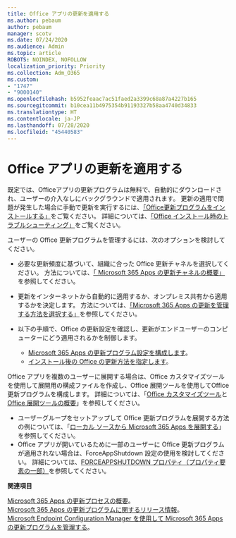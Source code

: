 ```yaml
---
title: Office アプリの更新を適用する
ms.author: pebaum
author: pebaum
manager: scotv
ms.date: 07/24/2020
ms.audience: Admin
ms.topic: article
ROBOTS: NOINDEX, NOFOLLOW
localization_priority: Priority
ms.collection: Adm_O365
ms.custom:
- "1747"
- "9000140"
ms.openlocfilehash: b5952feaac7ac51faed2a3399c68a87a4227b165
ms.sourcegitcommit: b10cea11b4975354b91193327b58aa4740d34833
ms.translationtype: HT
ms.contentlocale: ja-JP
ms.lasthandoff: 07/28/2020
ms.locfileid: "45440583"
---
```

# <a name="apply-updates-for-office-apps"></a>Office アプリの更新を適用する

既定では、Officeアプリの更新プログラムは無料で、自動的にダウンロードされ、ユーザーの介入なしにバックグラウンドで適用されます。 更新の適用で問題が発生した場合に手動で更新を実行するには、[「Office更新プログラムをインストールする」](https://support.office.com/article/install-office-updates-2ab296f3-7f03-43a2-8e50-46de917611c5)をご覧ください。 詳細については、[「Office インストール時のトラブルシューティング」](https://support.microsoft.com/office/troubleshoot-installing-office-35ff2def-e0b2-4dac-9784-4cf212c1f6c2?ui=en-us&rs=en-us&ad=us#O365Plans=signinorgid)をご覧ください。

ユーザーの Office 更新プログラムを管理するには、次のオプションを検討してください。

- 必要な更新頻度に基づいて、組織に合った Office 更新チャネルを選択してください。 方法については、[「 Microsoft 365 Apps の更新チャネルの概要」](https://docs.microsoft.com/deployoffice/overview-of-update-channels-for-office-365-proplus)を参照してください。

- 更新をインターネットから自動的に適用するか、オンプレミス共有から適用するかを決定します。 方法については、[「Microsoft 365 Apps の更新を管理する方法を選択する」](https://docs.microsoft.com/deployoffice/choose-how-to-manage-updates-to-office-365-proplus)を参照してください。

- 以下の手順で、Office の更新設定を確認し、更新がエンドユーザーのコンピューターにどう適用されるかを制御します。

    - [Microsoft 365 Apps の更新プログラム設定を構成します](https://docs.microsoft.com/deployoffice/configure-update-settings-for-office-365-proplus)。
    - [インストール後の Office の更新方法を指定します](https://docs.microsoft.com/deployoffice/configuration-options-for-the-office-2016-deployment-tool#updates-element)。

Office アプリを複数のユーザーに展開する場合は、Office カスタマイズツールを使用して展開用の構成ファイルを作成し、Office 展開ツールを使用してOffice更新プログラムを構成します。 詳細については、「[Office カスタマイズツール](https://docs.microsoft.com/DeployOffice/overview-of-the-office-customization-tool-for-click-to-run)と [Office 展開ツールの概要](https://go.microsoft.com/fwlink/p/?LinkID=626065)」を参照してください。

- ユーザーグループをセットアップして Office 更新プログラムを展開する方法の例については、「[ローカル ソースから Microsoft 365 Apps を展開する](https://docs.microsoft.com/deployoffice/deploy-office-365-proplus-from-a-local-source)」を参照してください。
-   Office アプリが開いているために一部のユーザーに Office 更新プログラムが適用されない場合は、ForceAppShutdown 設定の使用を検討してください。 詳細については、[FORCEAPPSHUTDOWN プロパティ（プロパティ要素の一部）](https://docs.microsoft.com/deployoffice/configuration-options-for-the-office-2016-deployment-tool#forceappshutdown-property-part-of-property-element)を参照してください。 

**関連項目**

[Microsoft 365 Apps の更新プロセスの概要](https://docs.microsoft.com/deployoffice/overview-of-the-update-process-for-office-365-proplus)。  
[Microsoft 365 Apps の更新プログラムに関するリリース情報](https://docs.microsoft.com/officeupdates/release-notes-office365-proplus)。  
[Microsoft Endpoint Configuration Manager を使用して Microsoft 365 Apps の更新プログラムを管理する](https://docs.microsoft.com/deployoffice/manage-updates-to-office-365-proplus-with-system-center-configuration-manager)。  
